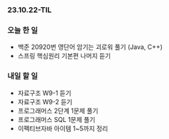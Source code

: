 ### 23.10.22-TIL
### 오늘 한 일
- 백준 20920번 영단어 암기는 괴로워 풀기 (Java, C++)
- 스프링 핵심원리 기본편 나머지 듣기

### 내일 할 일
- 자료구조 W9-1 듣기
- 자료구조 W9-2 듣기
- 프로그래머스 2단계 1문제 풀기
- 프로그래머스 SQL 1문제 풀기
- 이펙티브자바 아이템 1~5까지 정리
